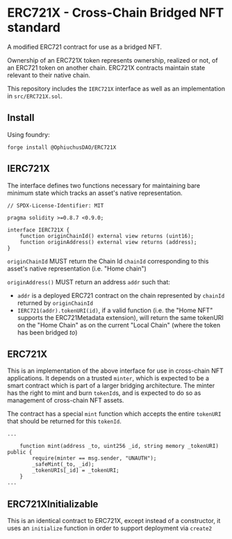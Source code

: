 # ERC721X - Cross-Chain Bridged NFT standard

A modified ERC721 contract for use as a bridged NFT.

Ownership of an ERC721X token represents ownership, realized or not, of an ERC721 token on another chain.
ERC721X contracts maintain state relevant to their native chain.

This repository includes the `IERC721X` interface as well as an implementation in `src/ERC721X.sol`.

## Install

Using foundry:

`forge install @OphiuchusDAO/ERC721X`

## IERC721X

The interface defines two functions necessary for maintaining bare minimum state which tracks an asset's native representation.

``` solidity
// SPDX-License-Identifier: MIT

pragma solidity >=0.8.7 <0.9.0;

interface IERC721X {
    function originChainId() external view returns (uint16);
    function originAddress() external view returns (address);
}
```

`originChainId` MUST return the Chain Id `chainId` corresponding to this asset's native representation (i.e. "Home chain")

`originAddress()` MUST return an address `addr` such that:

- `addr` is a deployed ERC721 contract on the chain represented by `chainId` returned by `originChainId`
- `IERC721(addr).tokenURI(id)`, if a valid function (i.e. the "Home NFT" supports the ERC721Metadata extension), will return the same tokenURI on the "Home Chain" as on the current "Local Chain" (where the token has been bridged *to*)


## ERC721X

This is an implementation of the above interface for use in cross-chain NFT applications. It depends on a trusted `minter`, which is expected to be a smart contract which is part of a larger bridging architecture. The minter has the right to mint and burn `tokenId`s, and is expected to do so as management of cross-chain NFT assets.

The contract has a special `mint` function which accepts the entire `tokenURI` that should be returned for this `tokenId`.

``` solidity
...

    function mint(address _to, uint256 _id, string memory _tokenURI) public {
        require(minter == msg.sender, "UNAUTH");
        _safeMint(_to, _id);
        _tokenURIs[_id] = _tokenURI;
    }
...
```

## ERC721XInitializable

This is an identical contract to ERC721X, except instead of a constructor, it uses an `initialize` function in order to support deployment via `create2`
